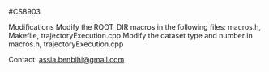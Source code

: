 #CS8903

Modifications
    Modify the ROOT_DIR macros in the following files: macros.h, Makefile, trajectoryExecution.cpp
    Modify the dataset type and number in macros.h, trajectoryExecution.cpp

Contact: assia.benbihi@gmail.com

